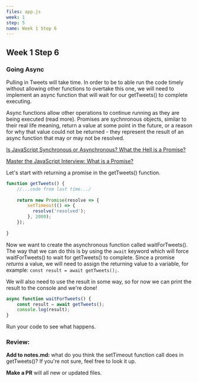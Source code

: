 ```yaml
---
files: app.js
week: 1
step: 5
name: Week 1 Step 6
---
```


## Week 1 Step 6

### Going Async

Pulling in Tweets will take time. In order to be to able run the code timely without allowing other functions to overtake this one, we will need to implement an async function that will wait for our getTweets() to complete executing.

Async functions allow other operations to continue running as they are being executed (read more). Promises are sychnronous objects, similar to their real life meaning, return a value at some point in the future, or a reason for why that value could not be returned - they represent the result of an async function that may or may not be resolved.

[Is JavaScript Synchronous or Asynchronous? What the Hell is a Promise?](https://developer.mozilla.org/en-US/docs/Web/JavaScript/Reference/Global_Objects/Promise)

[Master the JavaScript Interview: What is a Promise?](https://medium.com/better-programming/is-javascript-synchronous-or-asynchronous-what-the-hell-is-a-promise-7aa9dd8f3bfb)

Let's start with returning a promise in the getTweets() function.

```jsx
function getTweets() {
    //...code from last time.../
    
    return new Promise(resolve => {
        setTimeout(() => {
          resolve('resolved');
        }, 2000);
    });
    
}
```

Now we want to create the asynchronous function called waitForTweets(). The way that we can do this is by using the `await` keyword which will force waitForTweets() to wait for getTweets() to complete. Since a promise *returns* a value, we will need to assign the returning value to a variable, for example: `const result = await getTweets();`.

We will also need to use the result in some way, so for now we can print the result to the console and we're done!

```jsx
async function waitForTweets() {
    const result = await getTweets();
    console.log(result);
}
```

Run your code to see what happens.

### Review:

**Add to notes.md:** what do you think the setTimeout function call does in getTweets()? If you're not sure, feel free to look it up.

**Make a PR** will all new or updated files.

